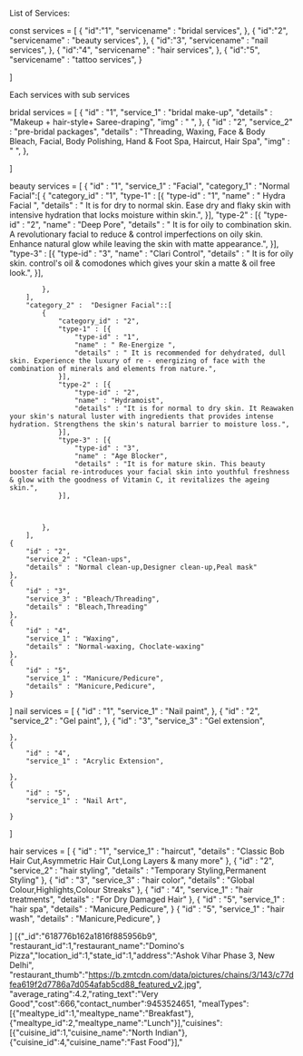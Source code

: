 List of Services:

const services = [
    {
        "id":"1",
        "servicename" :  "bridal services",
    },
    {
        "id":"2",
        "servicename" :  "beauty services",
    },
    {
        "id":"3",
        "servicename" :  "nail services",
    },
    {
        "id":"4",
        "servicename" :  "hair services",
    },
    {
        "id":"5",
        "servicename" : "tattoo services",
    }
    
]

Each services with sub services

bridal services = [
    {
        "id" : "1",
        "service_1" : "bridal make-up",
        "details" : "Makeup + hair-style+ Saree-draping",
        "img" : " ",
    },
    {
        "id" : "2",
        "service_2" : "pre-bridal packages",
        "details" : "Threading, Waxing, Face & Body Bleach, Facial, Body Polishing, Hand & Foot Spa, Haircut, Hair Spa",
        "img" : " ",
    },
     
]

beauty services = [
    {
        "id" : "1",
        "service_1" : "Facial",
        "category_1" : "Normal Facial":[
            {
                "category_id" : "1",
                "type-1" : [{
                    "type-id" : "1",
                    "name" : " Hydra Facial ",
                    "details" : " It is for dry to normal skin. Ease dry and flaky skin with intensive hydration that locks moisture within skin.",
                }],
                "type-2" : [{
                    "type-id" : "2",
                    "name" : "Deep Pore",
                    "details" : " It is for oily to combination skin. A revolutionary facial to reduce & control imperfections on oily skin. Enhance natural glow while leaving the skin with matte appearance.",
                }],
                "type-3" : [{
                    "type-id" : "3",
                    "name" : "Clari Control",
                    "details" : " It is for oily skin. control's oil & comodones which gives your skin a matte & oil free look.",
                }],
                 
                
                
            },
        ],
        "category_2" :  "Designer Facial"::[
            {
                "category_id" : "2",
                "type-1" : [{
                    "type-id" : "1",
                    "name" : " Re-Energize ",
                    "details" : " It is recommended for dehydrated, dull skin. Experience the luxury of re - energizing of face with the combination of minerals and elements from nature.",
                }],
                "type-2" : [{
                    "type-id" : "2",
                    "name" : "Hydramoist",
                    "details" : "It is for normal to dry skin. It Reawaken your skin's natural luster with ingredients that provides intense hydration. Strengthens the skin's natural barrier to moisture loss.",
                }],
                "type-3" : [{
                    "type-id" : "3",
                    "name" : "Age Blocker",
                    "details" : "It is for mature skin. This beauty booster facial re-introduces your facial skin into youthful freshness & glow with the goodness of Vitamin C, it revitalizes the ageing skin.",
                }],
                 
                
                
            },
        ],
    {
        "id" : "2",
        "service_2" : "Clean-ups",
        "details" : "Normal clean-up,Designer clean-up,Peal mask"
    },
    {
        "id" : "3",
        "service_3" : "Bleach/Threading",
        "details" : "Bleach,Threading"
    },
    {
        "id" : "4",
        "service_1" : "Waxing",
        "details" : "Normal-waxing, Choclate-waxing"
    },
    {
        "id" : "5",
        "service_1" : "Manicure/Pedicure",
        "details" : "Manicure,Pedicure",
    }

]
nail services = [
    {
        "id" : "1",
        "service_1" : "Nail paint",
    },
    {
        "id" : "2",
        "service_2" : "Gel paint",
    },
    {
        "id" : "3",
        "service_3" : "Gel extension",
       
    },
    {
        "id" : "4",
        "service_1" : "Acrylic Extension",
        
    },
    {
        "id" : "5",
        "service_1" : "Nail Art",
        
    }

]

hair services = [
    {
        "id" : "1",
        "service_1" : "haircut",
        "details" : "Classic Bob Hair Cut,Asymmetric Hair Cut,Long Layers & many more"
    },
    {
        "id" : "2",
        "service_2" : "hair styling",
        "details" : "Temporary  Styling,Permanent Styling"
    },
    {
        "id" : "3",
        "service_3" : "hair color",
        "details" : "Global  Colour,Highlights,Colour Streaks"
    },
    {
        "id" : "4",
        "service_1" : "hair treatments",
        "details" : "For Dry Damaged Hair"
    },
    {
        "id" : "5",
        "service_1" : "hair spa",
        "details" : "Manicure,Pedicure",
    }
     {
        "id" : "5",
        "service_1" : "hair wash",
        "details" : "Manicure,Pedicure",
    }

]
[{"_id":"618776b162a1816f885956b9",
"restaurant_id":1,"restaurant_name":"Domino's Pizza","location_id":1,"state_id":1,"address":"Ashok Vihar Phase 3, New Delhi",
"restaurant_thumb":"https://b.zmtcdn.com/data/pictures/chains/3/143/c77dfea619f2d7786a7d054afab5cd88_featured_v2.jpg",
"average_rating":4.2,"rating_text":"Very Good","cost":666,"contact_number":9453524651,
"mealTypes":[{"mealtype_id":1,"mealtype_name":"Breakfast"},{"mealtype_id":2,"mealtype_name":"Lunch"}],"cuisines":[{"cuisine_id":1,"cuisine_name":"North Indian"},{"cuisine_id":4,"cuisine_name":"Fast Food"}],"